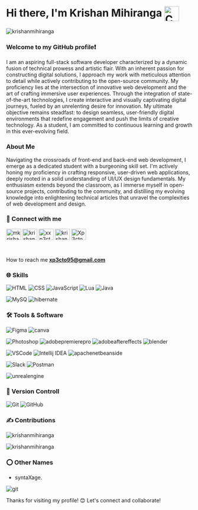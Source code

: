 # Hi there, I'm Krishan Mihiranga  <img align="center" alt="Coding" width="40" src="https://camo.githubusercontent.com/878033a76fcc614b24fa9596c01b1f731f0807265857e5b0cbed697bf1f2e3c1/68747470733a2f2f63646e2e646973636f72646170702e636f6d2f656d6f6a69732f3936393630393034353339383933373730312e6769663f73697a653d3936267175616c6974793d6c6f73736c657373">
<p align="left"> <img src="https://komarev.com/ghpvc/?username=krishanmihiranga&label=Profile%20views&color=0e75b6&style=flat" alt="krishanmihiranga" /> </p>

 ### Welcome to my GitHub profile❗
 
I am an aspiring full-stack software developer characterized by a dynamic fusion of technical prowess and artistic flair. With an inherent passion for constructing digital solutions, I approach my work with meticulous attention to detail while actively contributing to the open-source community. My proficiency lies at the intersection of innovative web development and the art of crafting immersive user experiences. Through the integration of state-of-the-art technologies, I create interactive and visually captivating digital journeys, fueled by an unrelenting desire for innovation. My ultimate objective remains steadfast: to design seamless, user-friendly digital environments that redefine engagement and push the limits of creative technology. As a student, I am committed to continuous learning and growth in this ever-evolving field.
### About Me

Navigating the crossroads of front-end and back-end web development, I emerge as a dedicated student with a burgeoning skill set. I'm actively honing my proficiency in crafting responsive, user-driven web applications, deeply rooted in a solid understanding of UI/UX design fundamentals. My enthusiasm extends beyond the classroom, as I immerse myself in open-source projects, contributing to the community, and distilling my evolving knowledge into enlightening technical articles that unravel the complexities of web development and design.

### 🤞 Connect with me

<p align="left">
<a href="https://codepen.io/mkrishan" target="blank"><img align="center" src="https://raw.githubusercontent.com/rahuldkjain/github-profile-readme-generator/master/src/images/icons/Social/codepen.svg" alt="mkrishan" height="30" width="40" /></a>
<a href="https://linkedin.com/in/krishan mihiranga" target="blank"><img align="center" src="https://raw.githubusercontent.com/rahuldkjain/github-profile-readme-generator/master/src/images/icons/Social/linked-in-alt.svg" alt="krishan mihiranga" height="30" width="40" /></a>
<a href="https://instagram.com/xxp3cto" target="blank"><img align="center" src="https://raw.githubusercontent.com/rahuldkjain/github-profile-readme-generator/master/src/images/icons/Social/instagram.svg" alt="xxp3cto" height="30" width="40" /></a>
<a href="https://www.hackerrank.com/krishanM" target="blank"><img align="center" src="https://raw.githubusercontent.com/rahuldkjain/github-profile-readme-generator/master/src/images/icons/Social/hackerrank.svg" alt="krishan mihiranga" height="30" width="40" /></a>
<a href="https://discord.gg/Xp3cto#9699" target="blank"><img align="center" src="https://raw.githubusercontent.com/rahuldkjain/github-profile-readme-generator/master/src/images/icons/Social/discord.svg" alt="Xp3cto#9699" height="30" width="40" /></a>
</p>
<br>

How to reach me **xp3cto95@gmail.com**

### 🌐 Skills

  ![HTML](https://img.shields.io/badge/-HTML5-E34F26?logo=html5&logoColor=white&style=flat)
  ![CSS](https://img.shields.io/badge/-CSS3-1572B6?logo=css3&logoColor=white&style=flat)
  ![JavaScript](https://img.shields.io/badge/-JavaScript-F7DF1E?logo=javascript&logoColor=black&style=flat)
  ![Lua](https://img.shields.io/badge/-Lua-2C2D72?logo=Lua&logoColor=white&style=flat)
  ![Java](https://img.shields.io/badge/-Java-FF0000?logo=Java&logoColor=white&style=flat)
  
  ![MySQ](https://img.shields.io/badge/-MySQL-6DB33F?logo=MySQL&logoColor=white&style=flat)
  ![hibernate](https://img.shields.io/badge/-Hibernate-59666C?logo=hibernate&logoColor=white&style=flat)

### 🛠️ Tools & Software

  ![Figma](https://img.shields.io/badge/-Figma-F24E1E?logo=figma&logoColor=white&style=flat)
  ![canva](https://img.shields.io/badge/-Canva-00C4CC?logo=canva&logoColor=white&style=flat)

  ![Photoshop](https://img.shields.io/badge/-Photoshop-31A8FF?logo=adobe%20photoshop&logoColor=white&style=flat)
  ![adobepremierepro](https://img.shields.io/badge/-PremierePro-9999FF?logo=adobepremierepro&logoColor=white&style=flat)
  ![adobeaftereffects](https://img.shields.io/badge/-AfterEffects-9999FF?logo=adobeaftereffects&logoColor=white&style=flat)
  ![blender](https://img.shields.io/badge/-Blender-F5792A?logo=blender&logoColor=white&style=flat)
  
  ![VSCode](https://img.shields.io/badge/-VSCode-007ACC?logo=visual%20studio%20code&logoColor=white&style=flat)
  ![Intellij IDEA](https://img.shields.io/badge/-Intellij-000000?logo=intellijidea&logoColor=white&style=flat)
  ![apachenetbeanside](https://img.shields.io/badge/-NetBeans-1B6AC6?logo=apachenetbeanside&logoColor=white&style=flat)
  
  ![Slack](https://img.shields.io/badge/-Slack-4A154B?logo=slack&logoColor=white&style=flat)
  ![Postman](https://img.shields.io/badge/-Postman-FF6C37?logo=postman&logoColor=white&style=flat)
 
  ![unrealengine](https://img.shields.io/badge/-Unreal-0E1128?logo=unrealengine&logoColor=white&style=flat)
 ### 🔱 Version Controll
  
  ![Git](https://img.shields.io/badge/-Git-F05032?logo=git&logoColor=white&style=flat)
  ![GitHub](https://img.shields.io/badge/-GitHub-181717?logo=github&logoColor=white&style=flat)
 
 ### ✍ Contributions

<p><img align="center" src="https://github-readme-streak-stats.herokuapp.com/?user=krishanmihiranga&" alt="krishanmihiranga" /></p>
<p><img align="center" src="https://github-readme-stats.vercel.app/api/top-langs?username=krishanmihiranga&show_icons=true&locale=en&layout=compact" alt="krishanmihiranga" /></p>


 ### ⭕ Other Names

 - syntaXage.


![git](https://user-images.githubusercontent.com/119467538/215260819-3a3932d4-8dc5-47c8-9b01-331fd695df79.png)


Thanks for visiting my profile! 😊 Let's connect and collaborate!
